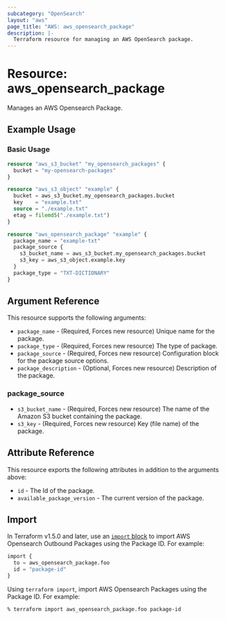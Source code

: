 ```yaml
---
subcategory: "OpenSearch"
layout: "aws"
page_title: "AWS: aws_opensearch_package"
description: |-
  Terraform resource for managing an AWS OpenSearch package.
---
```


# Resource: aws_opensearch_package

Manages an AWS Opensearch Package.

## Example Usage

### Basic Usage

```terraform
resource "aws_s3_bucket" "my_opensearch_packages" {
  bucket = "my-opensearch-packages"
}

resource "aws_s3_object" "example" {
  bucket = aws_s3_bucket.my_opensearch_packages.bucket
  key    = "example.txt"
  source = "./example.txt"
  etag = filemd5("./example.txt")
}

resource "aws_opensearch_package" "example" {
  package_name = "example-txt"
  package_source {
    s3_bucket_name = aws_s3_bucket.my_opensearch_packages.bucket
    s3_key = aws_s3_object.example.key
  }
  package_type = "TXT-DICTIONARY"
}
```

## Argument Reference

This resource supports the following arguments:

* `package_name` - (Required, Forces new resource) Unique name for the package.
* `package_type` - (Required, Forces new resource) The type of package.
* `package_source` - (Required, Forces new resource) Configuration block for the package source options.
* `package_description` - (Optional, Forces new resource) Description of the package.

### package_source

* `s3_bucket_name` - (Required, Forces new resource) The name of the Amazon S3 bucket containing the package.
* `s3_key` - (Required, Forces new resource) Key (file name) of the package.

## Attribute Reference

This resource exports the following attributes in addition to the arguments above:

* `id` - The Id of the package.
* `available_package_version` - The current version of the package.

## Import

In Terraform v1.5.0 and later, use an [`import` block](https://developer.hashicorp.com/terraform/language/import) to import AWS Opensearch Outbound Packages using the Package ID. For example:

```terraform
import {
  to = aws_opensearch_package.foo
  id = "package-id"
}
```

Using `terraform import`, import AWS Opensearch Packages using the Package ID. For example:

```console
% terraform import aws_opensearch_package.foo package-id
```
